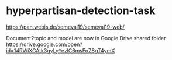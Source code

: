 # hyperpartisan-detection-task
https://pan.webis.de/semeval19/semeval19-web/


Document2topic and model are now in Google Drive shared folder
https://drive.google.com/open?id=14RWiXGAtk3gyLyYezlC6msFoZSgT4ymX
